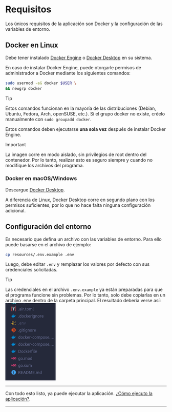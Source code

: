 # Requisitos

Los únicos requisitos de la aplicación son Docker y la configuración de las variables de entorno.

## Docker en Linux

Debe tener instalado [Docker Engine](https://docs.docker.com/engine/install/) o [Docker Desktop](https://www.docker.com/products/docker-desktop/) en su sistema.

En caso de instalar Docker Engine, puede otorgarle permisos de administrador a Docker mediante los siguientes comandos:

```sh
sudo usermod -aG docker $USER \
&& newgrp docker
```

> [!TIP]
> Estos comandos funcionan en la mayoría de las distribuciones (Debian, Ubuntu, Fedora, Arch, openSUSE, etc.). Si el grupo docker no existe, créelo manualmente con `sudo groupadd docker`.

Estos comandos deben ejecutarse **una sola vez** después de instalar Docker Engine.

> [!IMPORTANT]
> La imagen corre en modo aislado, sin privilegios de root dentro del contenedor. Por lo tanto, realizar esto es seguro siempre y cuando no modifique los archivos del programa.

### Docker en macOS/Windows

Descargue [Docker Desktop](https://www.docker.com/products/docker-desktop/).

A diferencia de Linux, Docker Desktop corre en segundo plano con los permisos suficientes, por lo que no hace falta ninguna configuración adicional.

## Configuración del entorno

Es necesario que defina un archivo con las variables de entorno. Para ello puede basarse en el archivo de ejemplo:

```bash
cp resources/.env.example .env
```

Luego, debe editar `.env` y remplazar los valores por defecto con sus credenciales solicitadas.

> [!TIP]
> Las credenciales en el archivo `.env.example` ya están preparadas para que el programa funcione sin problemas. Por lo tanto, solo debe copiarlas en un archivo .env dentro de la carpeta principal. El resultado debería verse así:
> ![Ubicación de .env](images/env.png)

---

Con todo esto listo, ya puede ejecutar la aplicación. [¿Cómo ejecuto la aplicación?](ejecución.md).

---
